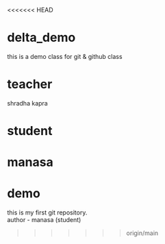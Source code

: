 <<<<<<< HEAD
# delta_demo

this is a demo class for git &amp; github class

# teacher

shradha kapra

# student

manasa
=======
# demo
this is my first git repository.
<br>
author - manasa (student)
>>>>>>> origin/main
